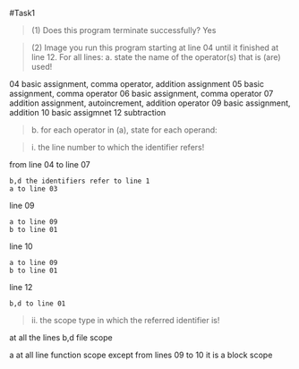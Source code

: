 #Task1

>(1) Does this program terminate successfully?
Yes

>(2) Image you run this program starting at line 04 until it finished at line 12. For all lines:
>a. state the name of the operator(s) that is (are) used!

04 basic assignment, comma operator, addition assignment
05 basic assignment, comma operator
06 basic assignment, comma operator
07 addition assignment, autoincrement, addition operator
09 basic assignment, addition
10 basic assigmnet
12 subtraction

>b. for each operator in (a), state for each operand:

>i. the line number to which the identifier refers!

from line 04 to line 07

	b,d the identifiers refer to line 1 
	a to line 03

line 09

 	a to line 09
 	b to line 01

line 10

	a to line 09
	b to line 01

line 12

	b,d to line 01

>ii. the scope type in which the referred identifier is!

at all the lines b,d file scope

a at all line function scope except from lines 09 to 10
it is a block scope 
